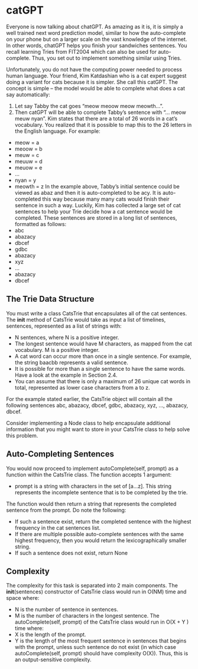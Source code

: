 # catGPT

Everyone is now talking about chatGPT. As amazing as it is, it is simply a well trained next
word prediction model, similar to how the auto-complete on your phone but on a larger scale on
the vast knowledge of the internet. In other words, chatGPT helps you finish your sandwiches
sentences. You recall learning Tries from FIT2004 which can also be used for auto-complete.
Thus, you set out to implement something similar using Tries.

Unfortunately, you do not have the computing power needed to process human language. Your
friend, Kim Katdashian who is a cat expert suggest doing a variant for cats because it is simpler.
She call this catGPT. The concept is simple – the model would be able to complete what does
a cat say automatically:
1. Let say Tabby the cat goes “meow meoow meow meowth...”.
2. Then catGPT will be able to complete Tabby’s sentence with “... meow meuw nyan”.
Kim states that there are a total of 26 words in a cat’s vocabulary. You realized that it is
possible to map this to the 26 letters in the English language. For example:
* meow = a
* meoow = b
* meuw = c
* meuuw = d
* meuow = e
* ...
* nyan = y
* meowth = z
In the example above, Tabby’s initial sentence could be viewed as abaz and then it is auto-completed to be acy. It is auto-completed this way because many many cats would finish their
sentence in such a way. Luckily, Kim has collected a large set of cat sentences to help your
Trie decide how a cat sentence would be completed. These sentences are stored in a long list
of sentences, formatted as follows:
* abc
* abazacy
* dbcef
* gdbc
* abazacy
* xyz
* ...
* abazacy
* dbcef

## The Trie Data Structure
You must write a class CatsTrie that encapsulates all of the cat sentences. The __init__
method of CatsTrie would take as input a list of timelines, sentences, represented as a list
of strings with:
* N sentences, where N is a positive integer.
* The longest sentence would have M characters, as mapped from the cat vocabulary. M
is a positive integer.
* A cat word can occur more than once in a single sentence. For example, the string baacbb
represents a valid sentence.
* It is possible for more than a single sentence to have the same words. Have a look at the
example in Section 2.4.
* You can assume that there is only a maximum of 26 unique cat words in total, represented
as lower case characters from a to z.

For the example stated earlier, the CatsTrie object will contain all the following sentences abc,
abazacy, dbcef, gdbc, abazacy, xyz, ..., abazacy, dbcef.

Consider implementing a Node class to help encapsulate additional information that you might
want to store in your CatsTrie class to help solve this problem.

## Auto-Completing Sentences
You would now proceed to implement autoComplete(self, prompt) as a function within the
CatsTrie class. The function accepts 1 argument:
* prompt is a string with characters in the set of [a...z]. This string represents the
incomplete sentence that is to be completed by the trie.

The function would then return a string that represents the completed sentence from the
prompt. Do note the following:
* If such a sentence exist, return the completed sentence with the highest frequency in the
cat sentences list.
* If there are multiple possible auto-complete sentences with the same highest frequency,
then you would return the lexicographically smaller string.
* If such a sentence does not exist, return None

## Complexity
The complexity for this task is separated into 2 main components.
The __init__(sentences) constructor of CatsTrie class would run in O(NM) time and space
where:
* N is the number of sentence in sentences.
* M is the number of characters in the longest sentence.
The autoComplete(self, prompt) of the CatsTrie class would run in O(X + Y ) time where:
* X is the length of the prompt.
* Y is the length of the most frequent sentence in sentences that begins with the prompt,
unless such sentence do not exist (in which case autoComplete(self, prompt) should
have complexity O(X)). Thus, this is an output-sensitive complexity.
